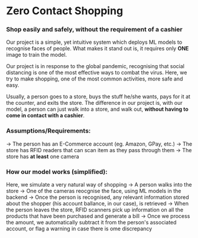 # **Zero Contact Shopping**
### Shop easily and safely, without the requirement of a cashier

Our project is a simple, yet intuitive system which deploys ML models to recognise faces of people.
What makes it stand out is, it requires only **ONE** image to train the model.

Our project is in response to the global pandemic, recognising that social distancing is one of the most effective ways to combat the virus.
Here, we try to make shopping, one of the most common activities, more safe and easy.

Usually, a person goes to a store, buys the stuff he/she wants, pays for it at the counter, and exits the store. 
The difference in our project is, with our model, a person can just walk into a store, and walk out, **without having to come in contact with a cashier**.


### Assumptions/Requirements:
-> The person has an E-Commerce account (eg. Amazon, GPay, etc.)
-> The store has RFID readers that can scan item as they pass through them
-> The store has **at least** one camera

### How our model works (simplified):
Here, we simulate a very natural way of shopping
-> A person walks into the store
-> One of the cameras reocgnise the face, using ML models in the backend
-> Once the person is recognised, any relevant information stored about the shopper (his account ballance, in our case), is retrieved
-> When the person leaves the store, RFID scanners pick up information on all the products that have been purchased and generate a bill
-> Once we process the amount, we automatically subtract it from the person's associated account, or flag a warning in case there is ome discrepancy
